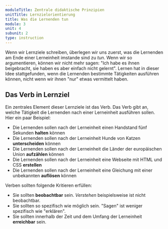 ```yaml
---
moduleTitle: Zentrale didaktische Prinzipien
unitTitle: Lernzielorientierung
title: Was die Lernenden tun
module: 3
unit: 4
subunit: 2
type: instruction
---
```


Wenn wir Lernziele schreiben, überlegen wir uns zuerst, was die Lernenden am Ende einer Lerneinheit imstande sind zu *tun*. Wenn wir so argumentieren, können wir nicht mehr sagen: "Ich habe es ihnen beigebracht, sie haben es aber einfach nicht gelernt". Lernen hat in dieser Idee stattgefunden, wenn die Lernenden bestimmte Tätigkeiten ausführen können, nicht wenn wir ihnen "nur" etwas vermittelt haben.  

## Das Verb in Lernziel

Ein zentrales Element dieser Lernziele ist das Verb. Das Verb gibt an, welche Tätigkeit die Lernenden nach einer Lerneinheit ausführen sollen. Hier ein paar Beispiel:

* Die Lernenden sollen nach der Lerneinheit einen Handstand fünf Sekunden **halten** können
* Die Lernenden sollen nach der Lerneinheit Hunde von Katzen **unterscheiden** können
* Die Lernenden sollen nach der Lerneinheit die Länder der europäischen Union **aufzählen** können
* Die Lernenden sollen nach der Lerneinheit eine Webseite mit HTML und CSS **erstellen**
* Die Lernenden sollen nach der Lerneinheit eine Gleichung mit einer unbekannten **auflösen** können

Verben sollten folgende Kritieren erfüllen:

* Sie sollten **beobachtbar** sein. *Verstehen* beispielsweise ist nicht beobachtbar.
* Sie sollten so spezifisch wie möglich sein. "Sagen" ist weniger spezifisch wie "erklären".
* Sie sollten innerhalb der Zeit und dem Umfang der Lerneinheit **erreichbar** sein. 

